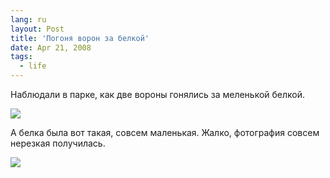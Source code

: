 ```yaml
---
lang: ru
layout: Post
title: 'Погоня ворон за белкой'
date: Apr 21, 2008
tags:
  - life
---
```


Наблюдали в парке, как две вороны гонялись за меленькой белкой.

![](/images/blog/sapegin-artem-20d-2008-04-19-497-9725.jpg)

<!--more-->

А белка была вот такая, совсем маленькая. Жалко, фотография совсем нерезкая получилась.

![](/images/blog/sapegin-artem-20d-2008-04-19-497-9720.jpg)
